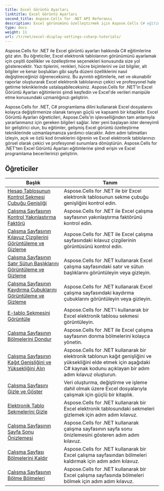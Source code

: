 ```yaml
---
title: Excel Görüntü Ayarları
linktitle: Excel Görüntü Ayarları
second_title: Aspose.Cells for .NET API Referansı
description: Excel görünümünü özelleştirmek için Aspose.Cells C# eğitimlerine göz atın. Yazı tiplerini, renkleri, biçimleri değiştirin ve çekici raporlar oluşturun.
type: docs
weight: 11
url: /tr/net/excel-display-settings-csharp-tutorials/
---
```

Aspose.Cells for .NET ile Excel görüntü ayarları hakkında C# eğitimlerine göz atın. Bu öğreticiler, Excel elektronik tablolarının görünümünü ayarlamak için çeşitli özellikler ve özelleştirme seçenekleri konusunda size yol gösterecektir. Yazı tiplerini, renkleri, hücre biçimlerini ve üst bilgiler, alt bilgiler ve kenar boşlukları gibi sayfa düzeni özelliklerini nasıl değiştireceğinizi öğreneceksiniz. Bu ayrıntılı eğitimlerle, net ve okunabilir raporlar oluşturarak Excel elektronik tablolarınızı çekici ve profesyonel hale getirme tekniklerinde ustalaşabileceksiniz. Aspose.Cells for .NET'in Excel Görüntü Ayarları eğitimlerini şimdi keşfedin ve Excel'de verileri manipüle etme konusundaki uzmanlığınızı geliştirin.

Aspose.Cells for .NET, C# programlama dilini kullanarak Excel dosyalarını kolayca değiştirmenize olanak tanıyan güçlü ve kapsamlı bir kitaplıktır. Excel Görüntü Ayarları öğreticileri, Aspose.Cells'in işlevselliğinden tam anlamıyla yararlanmanız için gereken bilgileri sağlar. İster yeni başlayan ister deneyimli bir geliştirici olun, bu eğitimler, gelişmiş Excel görüntü özelleştirme tekniklerinde uzmanlaşmanıza yardımcı olacaktır. Adım adım talimatları izleyin, açık ve özlü kod örneklerini öğrenin ve Excel elektronik tablolarınızı görsel olarak çekici ve profesyonel sunumlara dönüştürün. Aspose.Cells for .NET'ten Excel Görüntü Ayarları eğitimlerine şimdi erişin ve Excel programlama becerilerinizi geliştirin.

## Öğreticiler 
| Başlık | Tanım |
| --- | --- |
| [Hesap Tablosunun Kontrol Sekmesi Çubuğu Genişliği](./control-tab-bar-width-of-spreadsheet/) | Aspose.Cells for .NET ile bir Excel elektronik tablosunun sekme çubuğu genişliğini kontrol edin. |  
| [Çalışma Sayfasının Kontrol Yakınlaştırma Faktörü](./controll-zoom-factor-of-worksheet/) | Aspose.Cells for .NET ile Excel çalışma sayfasının yakınlaştırma faktörünü kontrol edin. |  
| [Çalışma Sayfasının Kılavuz Çizgilerini Görüntüleme ve Gizleme](./display-and-hide-gridlines-of-worksheet/) | Aspose.Cells for .NET ile Excel çalışma sayfasındaki kılavuz çizgilerinin görüntüsünü kontrol edin. |  
| [Çalışma Sayfasının Satır Sütun Başlıklarını Görüntüleme ve Gizleme](./display-and-hide-row-column-headers-of-worksheet/) | Aspose.Cells for .NET kullanarak Excel çalışma sayfasındaki satır ve sütun başlıklarını görüntüleyin veya gizleyin. |  
| [Çalışma Sayfasının Kaydırma Çubuklarını Görüntüleme ve Gizleme](./display-and-hide-scroll-bars-of-worksheet/) | Aspose.Cells for .NET kullanarak Excel çalışma sayfasındaki kaydırma çubuklarını görüntüleyin veya gizleyin. |  
| [E-tablo Sekmesini Görüntüle](./display-tab-of-spreadsheet/) | Aspose.Cells for .NET'i kullanarak bir Excel elektronik tablosu sekmesi görüntüleyin. |  
| [Çalışma Sayfasının Bölmelerini Dondur](./freeze-panes-of-worksheet/) | Aspose.Cells for .NET ile Excel çalışma sayfasının donma bölmelerini kolayca yönetin. |  
| [Çalışma Sayfasının Kağıt Genişliğini ve Yüksekliğini Alın](./get-paper-width-and-height-of-worksheet/) | Aspose.Cells for .NET kullanarak bir elektronik tablonun kağıt genişliğini ve yüksekliğini elde etmek için aşağıdaki C# kaynak kodunu açıklayan bir adım adım kılavuz oluşturun. |  
| [Çalışma Sayfasını Gizle ve Göster](./hide-and-unhide-worksheet/) | Veri oluşturma, değiştirme ve işleme dahil olmak üzere Excel dosyalarıyla çalışmak için güçlü bir kitaplık. |  
| [Elektronik Tablo Sekmelerini Gizle](./hide-tabs-of-spreadsheet/) | Aspose.Cells for .NET kullanarak bir Excel elektronik tablosundaki sekmeleri gizlemek için adım adım kılavuz. |  
| [Çalışma Sayfasının Sayfa Sonu Önizlemesi](./page-break-preview-of-worksheet/) | Aspose.Cells for .NET kullanarak çalışma sayfasının sayfa sonu önizlemesini gösteren adım adım kılavuz. |  
| [Çalışma Sayfası Bölmelerini Kaldır](./remove-panes-of-worksheet/) | Aspose.Cells for .NET kullanarak bir Excel çalışma sayfasından bölmeleri kaldırmak için adım adım kılavuz. |  
| [Çalışma Sayfasının Bölme Bölmeleri](./split-panes-of-worksheet/) | Aspose.Cells for .NET kullanarak bir Excel çalışma sayfasında bölmeleri bölmek için adım adım kılavuz. |  